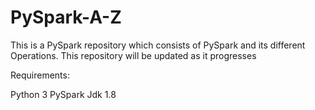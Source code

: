 # PySpark-A-Z
This is a PySpark repository which consists of PySpark and its different Operations. This repository will be updated as it progresses  


Requirements:

Python 3
PySpark
Jdk 1.8
